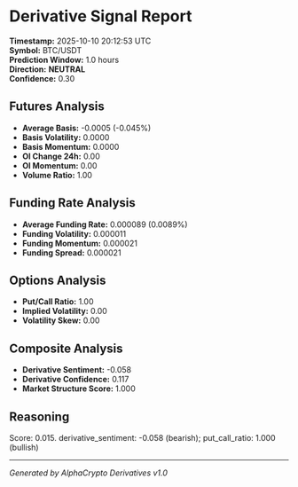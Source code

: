 # Derivative Signal Report

**Timestamp:** 2025-10-10 20:12:53 UTC  
**Symbol:** BTC/USDT  
**Prediction Window:** 1.0 hours  
**Direction:** **NEUTRAL**  
**Confidence:** 0.30

## Futures Analysis
- **Average Basis:** -0.0005 (-0.045%)
- **Basis Volatility:** 0.0000
- **Basis Momentum:** 0.0000
- **OI Change 24h:** 0.00
- **OI Momentum:** 0.00
- **Volume Ratio:** 1.00

## Funding Rate Analysis
- **Average Funding Rate:** 0.000089 (0.0089%)
- **Funding Volatility:** 0.000011
- **Funding Momentum:** 0.000021
- **Funding Spread:** 0.000021

## Options Analysis
- **Put/Call Ratio:** 1.00
- **Implied Volatility:** 0.00
- **Volatility Skew:** 0.00

## Composite Analysis
- **Derivative Sentiment:** -0.058
- **Derivative Confidence:** 0.117
- **Market Structure Score:** 1.000

## Reasoning
Score: 0.015. derivative_sentiment: -0.058 (bearish); put_call_ratio: 1.000 (bullish)

---
*Generated by AlphaCrypto Derivatives v1.0*
